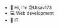 - 👋 Hi, I’m @Utsav173
- 💻 Web development
- 🌱 IT

<!---
Utsav173/Utsav173 is a ✨ special ✨ repository because its `README.md` (this file) appears on your GitHub profile.
You can click the Preview link to take a look at your changes.
--->
